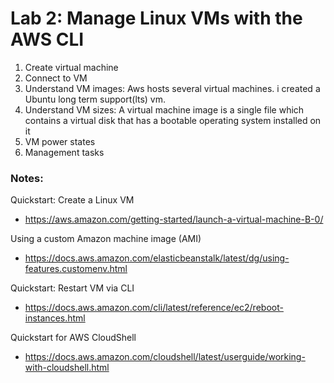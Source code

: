 # Lab 2: Manage Linux VMs with the AWS CLI

1. Create virtual machine
2. Connect to VM
3. Understand VM images: Aws hosts several virtual machines. i created a Ubuntu long term support(lts) vm.
4. Understand VM sizes:  A virtual machine image is a single file which contains a virtual disk that has a bootable operating system installed on it
5. VM power states
6. Management tasks

### Notes:

Quickstart: Create a Linux VM
* https://aws.amazon.com/getting-started/launch-a-virtual-machine-B-0/

Using a custom Amazon machine image (AMI)
* https://docs.aws.amazon.com/elasticbeanstalk/latest/dg/using-features.customenv.html

Quickstart: Restart VM via CLI
* https://docs.aws.amazon.com/cli/latest/reference/ec2/reboot-instances.html

Quickstart for AWS CloudShell
* https://docs.aws.amazon.com/cloudshell/latest/userguide/working-with-cloudshell.html
